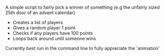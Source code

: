 A simple script to fairly pick a winner of something (e.g the unfairly sized 25th door of an advent calendar)

- Creates a list of players
- Gives a random player 1 point
- Checks if any players have 100 points
- Loops back around until someone wins

Currently best run in the command line to fully appreciate the 'animation'
